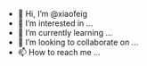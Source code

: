 - 👋 Hi, I’m @xiaofeig
- 👀 I’m interested in ...
- 🌱 I’m currently learning ...
- 💞️ I’m looking to collaborate on ...
- 📫 How to reach me ...

<!---
xiaofeig/xiaofeig is a ✨ special ✨ repository because its `README.md` (this file) appears on your GitHub profile.
You can click the Preview link to take a look at your changes.
--->
